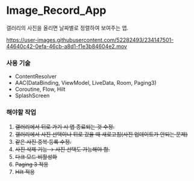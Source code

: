 # Image_Record_App
갤러리의 사진을 올리면 날짜별로 정렬하여 보여주는 앱.

https://user-images.githubusercontent.com/52282493/234147501-44640c42-0efa-46cb-a8d1-f1e3b84604e2.mov

### 사용 기술
- ContentResolver
- AAC(DataBinding, ViewModel, LiveData, Room, Paging3)
- Coroutine, Flow, Hilt
- SplashScreen

### 해야할 작업
1. ~~갤러리에서 뒤로 가기 시 앱 종료되는 것 수정.~~
2. ~~갤러리에서 사진 선택이나 뒤로 갔을 때 새로고침(사진 업데이트가 안되는 문제)~~
3. ~~같은 사진 중복 등록 수정.~~
4. ~~사진 삭제 기능 → 사진 선택도 가능해야 함.~~
5. ~~다크 모드 비활성화~~
6. ~~Paging 3 적용~~
7. ~~Hilt 적용~~